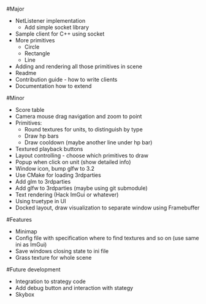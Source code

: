 #Major 
 - NetListener implementation
    - Add simple socket library
 - Sample client for C++ using socket
 - More primitives
    - Circle
    - Rectangle
    - Line
 - Adding and rendering all those primitives in scene
 - Readme
 - Contribution guide - how to write clients
 - Documentation how to extend 
 
#Minor
 - Score table
 - Camera mouse drag navigation and zoom to point
 - Primitives:
     - Round textures for units, to distinguish by type
     - Draw hp bars
     - Draw cooldown (maybe another line under hp bar)
 - Textured playback buttons
 - Layout controlling - choose which primitives to draw
 - Popup when click on unit (show detailed info)
 - Window icon, bump glfw to 3.2
 - Use CMake for loading 3rdparties
 - Add glm to 3rdparties
 - Add glfw to 3rdparties (maybe using git submodule)
 - Text rendering (Hack ImGui or whatever)
 - Using truetype in UI
 - Docked layout, draw visualization to separate window using Framebuffer
 
#Features
 - Minimap
 - Config file with specification where to find textures and so on (use same ini as ImGui)
 - Save windows closing state to ini file
 - Grass texture for whole scene
 
#Future development
 - Integration to strategy code
 - Add debug button and interaction with stategy
 - Skybox
 
 